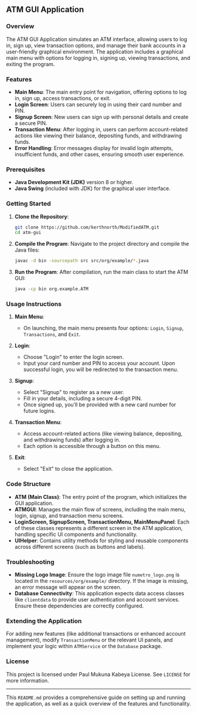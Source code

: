 
## ATM GUI Application

### Overview

The ATM GUI Application simulates an ATM interface, allowing users to log in, sign up, view transaction options, and manage their bank accounts in a user-friendly graphical environment. The application includes a graphical main menu with options for logging in, signing up, viewing transactions, and exiting the program.

### Features

- **Main Menu**: The main entry point for navigation, offering options to log in, sign up, access transactions, or exit.
- **Login Screen**: Users can securely log in using their card number and PIN.
- **Signup Screen**: New users can sign up with personal details and create a secure PIN.
- **Transaction Menu**: After logging in, users can perform account-related actions like viewing their balance, depositing funds, and withdrawing funds.
- **Error Handling**: Error messages display for invalid login attempts, insufficient funds, and other cases, ensuring smooth user experience.

### Prerequisites

- **Java Development Kit (JDK)** version 8 or higher.
- **Java Swing** (included with JDK) for the graphical user interface.

### Getting Started

1. **Clone the Repository**:
   ```bash
   git clone https://github.com/kerthnorth/ModifiedATM.git
   cd atm-gui
   ```

2. **Compile the Program**:
   Navigate to the project directory and compile the Java files:
   ```bash
   javac -d bin -sourcepath src src/org/example/*.java
   ```

3. **Run the Program**:
   After compilation, run the main class to start the ATM GUI:
   ```bash
   java -cp bin org.example.ATM
   ```

### Usage Instructions

1. **Main Menu**:
   - On launching, the main menu presents four options: `Login`, `Signup`, `Transactions`, and `Exit`.

2. **Login**:
   - Choose "Login" to enter the login screen.
   - Input your card number and PIN to access your account. Upon successful login, you will be redirected to the transaction menu.

3. **Signup**:
   - Select "Signup" to register as a new user.
   - Fill in your details, including a secure 4-digit PIN.
   - Once signed up, you’ll be provided with a new card number for future logins.

4. **Transaction Menu**:
   - Access account-related actions (like viewing balance, depositing, and withdrawing funds) after logging in.
   - Each option is accessible through a button on this menu.

5. **Exit**:
   - Select "Exit" to close the application.

### Code Structure

- **ATM (Main Class)**: The entry point of the program, which initializes the GUI application.
- **ATMGUI**: Manages the main flow of screens, including the main menu, login, signup, and transaction menu screens.
- **LoginScreen, SignupScreen, TransactionMenu, MainMenuPanel**: Each of these classes represents a different screen in the ATM application, handling specific UI components and functionality.
- **UIHelper**: Contains utility methods for styling and reusable components across different screens (such as buttons and labels).

### Troubleshooting

- **Missing Logo Image**: Ensure the logo image file `numetro_logo.png` is located in the `resources/org/example/` directory. If the image is missing, an error message will appear on the screen.
- **Database Connectivity**: This application expects data access classes like `clientdata` to provide user authentication and account services. Ensure these dependencies are correctly configured.

### Extending the Application

For adding new features (like additional transactions or enhanced account management), modify `TransactionMenu` or the relevant UI panels, and implement your logic within `ATMService` or the `Database` package.

### License

This project is licensed under Paul Mukuna Kabeya License. See `LICENSE` for more information.

--- 

This `README.md` provides a comprehensive guide on setting up and running the application, as well as a quick overview of the features and functionality.
